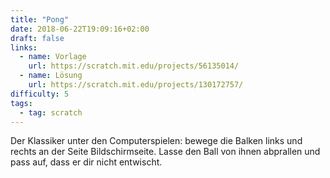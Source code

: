 ```yaml
---
title: "Pong"
date: 2018-06-22T19:09:16+02:00
draft: false
links:
  - name: Vorlage
    url: https://scratch.mit.edu/projects/56135014/
  - name: Lösung
    url: https://scratch.mit.edu/projects/130172757/
difficulty: 5
tags:
  - tag: scratch
---
```

Der Klassiker unter den Computerspielen: bewege die Balken links und rechts an der Seite Bildschirmseite. Lasse den Ball von ihnen abprallen und pass auf, dass er dir nicht entwischt.